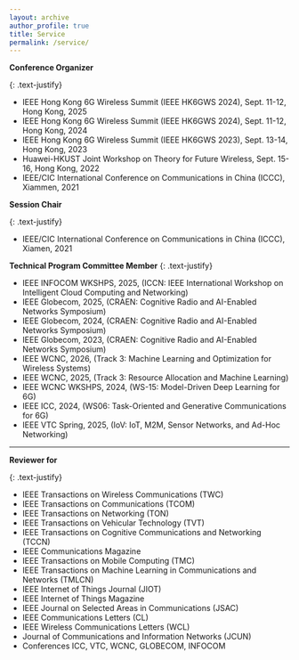 ```yaml
---
layout: archive
author_profile: true
title: Service
permalink: /service/
---
```


**Conference Organizer**

{: .text-justify}
* IEEE Hong Kong 6G Wireless Summit (IEEE HK6GWS 2024), Sept. 11-12, Hong Kong, 2025
* IEEE Hong Kong 6G Wireless Summit (IEEE HK6GWS 2024), Sept. 11-12, Hong Kong, 2024
* IEEE Hong Kong 6G Wireless Summit (IEEE HK6GWS 2023), Sept. 13-14, Hong Kong, 2023
* Huawei-HKUST Joint Workshop on Theory for Future Wireless, Sept. 15-16, Hong Kong, 2022
* IEEE/CIC International Conference on Communications in China (ICCC), Xiammen, 2021

**Session Chair**

{: .text-justify}
* IEEE/CIC International Conference on Communications in China (ICCC), Xiamen, 2021

**Technical Program Committee Member**
{: .text-justify}
* IEEE INFOCOM WKSHPS, 2025, (ICCN: IEEE International Workshop on Intelligent Cloud Computing and Networking)
* IEEE Globecom, 2025, (CRAEN: Cognitive Radio and AI-Enabled Networks Symposium)
* IEEE Globecom, 2024, (CRAEN: Cognitive Radio and AI-Enabled Networks Symposium)
* IEEE Globecom, 2023, (CRAEN: Cognitive Radio and AI-Enabled Networks Symposium)
* IEEE WCNC, 2026, (Track 3: Machine Learning and Optimization for Wireless Systems)
* IEEE WCNC, 2025, (Track 3: Resource Allocation and Machine Learning)
* IEEE WCNC WKSHPS, 2024, (WS-15: Model-Driven Deep Learning for 6G)
* IEEE ICC, 2024, (WS06: Task-Oriented and Generative Communications for 6G)
* IEEE VTC Spring, 2025, (IoV: IoT, M2M, Sensor Networks, and Ad-Hoc Networking)

---
**Reviewer for**

{: .text-justify}
* IEEE Transactions on Wireless Communications (TWC)
* IEEE Transactions on Communications (TCOM)
* IEEE Transactions on Networking (TON)
* IEEE Transactions on Vehicular Technology (TVT)
* IEEE Transactions on Cognitive Communications and Networking (TCCN)
* IEEE Communications Magazine  
* IEEE Transactions on Mobile Computing (TMC)
* IEEE Transactions on Machine Learning in Communications and Networks (TMLCN)
* IEEE Internet of Things Journal (JIOT)
* IEEE Internet of Things Magazine
* IEEE Journal on Selected Areas in Communications (JSAC)
* IEEE Communications Letters (CL)
* IEEE Wireless Communications Letters (WCL)
* Journal of Communications and Information Networks (JCUN)
* Conferences ICC, VTC, WCNC, GLOBECOM, INFOCOM
